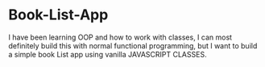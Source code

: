 # Book-List-App
I have been learning OOP and how to work with classes, I can most definitely build this with normal functional programming, but I want to build a simple book List app using vanilla JAVASCRIPT CLASSES.
